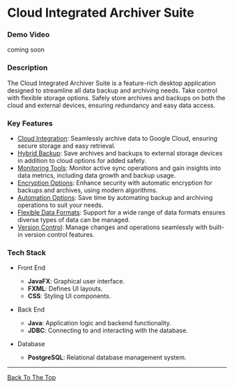 # Cloud Integrated Archiver Suite


### Demo Video
coming soon


### Description
The Cloud Integrated Archiver Suite is a feature-rich desktop application designed to streamline all data backup and archiving needs. 
Take control with flexible storage options. Safely store archives and backups on both the cloud and external devices, ensuring redundancy and easy data access.


### Key Features
- <ins>Cloud Integration</ins>: Seamlessly archive data to Google Cloud, ensuring secure storage and easy retrieval.
- <ins>Hybrid Backup</ins>: Save archives and backups to external storage devices in addition to cloud options for added safety.
- <ins>Monitoring Tools</ins>: Monitor active sync operations and gain insights into data metrics, including data growth and backup usage.
- <ins>Encryption Options</ins>: Enhance security with automatic encryption for backups and archives, using modern algorithms.
- <ins>Automation Options</ins>: Save time by automating backup and archiving operations to suit your needs.
- <ins>Flexible Data Formats</ins>: Support for a wide range of data formats ensures diverse types of data can be managed.
- <ins>Version Control</ins>: Manage changes and operations seamlessly with built-in version control features.

### Tech Stack
- Front End
  - **JavaFX**: Graphical user interface.
  - **FXML**: Defines UI layouts.
  - **CSS**: Styling UI components.
  
- Back End
  - **Java**: Application logic and backend functionality.
  - **JDBC**: Connecting to and interacting with the database.

- Database
  - **PostgreSQL**: Relational database management system.

---

[Back To The Top](#cloud-integrated-archiver-suite)
 

